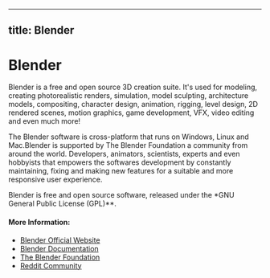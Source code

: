 
---
title: Blender
---

# Blender

Blender is a free and open source 3D creation suite. It's used for modeling, creating photorealistic renders, simulation, model sculpting, architecture models, compositing, character design, animation, rigging, level design, 2D rendered scenes, motion graphics, game development, VFX, video editing and even much more!

The Blender software is cross-platform that runs on Windows, Linux and Mac.Blender is supported by The Blender Foundation a community from around the world. Developers, animators, scientists, experts and even hobbyists that empowers the softwares development by constantly maintaining, fixing and making new features for a suitable and more responsive user experience.

Blender is free and open source software, released under the  *GNU General Public License (GPL)**.

#### More Information: 

* [Blender Official Website](https://www.blender.org)
* [Blender Documentation](https://docs.blender.org/)
* [The Blender Foundation](https://www.blender.org/foundation/)
* [Reddit Community](https://www.reddit.com/r/blender/)
